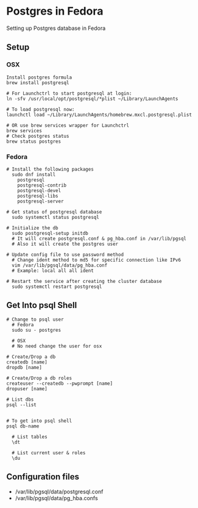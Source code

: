 # Postgres in Fedora
Setting up Postgres database in Fedora

## Setup
### OSX
```shell
Install postgres formula
brew install postgresql

# For Launchctrl to start postgresql at login:
ln -sfv /usr/local/opt/postgresql/*plist ~/Library/LaunchAgents

# To load postgresql now:
launchctl load ~/Library/LaunchAgents/homebrew.mxcl.postgresql.plist

# OR use brew services wrapper for Launchctrl
brew services
# Check postgres status
brew status postgres
```
### Fedora
```shell
# Install the following packages
  sudo dnf install
    postgresql
    postgresql-contrib
    postgresql-devel
    postgresql-libs
    postgresql-server

# Get status of postgresql database
  sudo systemctl status postgresql

# Initialize the db
  sudo postgresql-setup initdb
  # It will create postgresql.conf & pg_hba.conf in /var/lib/pgsql
  # Also it will create the postgres user

# Update config file to use password method
  # Change ident method to md5 for specific connection like IPv6
  vim /var/lib/pgsql/data/pg_hba.conf
  # Example: local all all ident

# Restart the service after creating the cluster database
  sudo systemctl restart postgresql
```

## Get Into psql Shell
```shell
# Change to psql user
  # Fedora
  sudo su - postgres

  # OSX
  # No need change the user for osx

# Create/Drop a db
createdb [name]
dropdb [name]

# Create/Drop a db roles
createuser --createdb --pwprompt [name]
dropuser [name]

# List dbs
psql --list


# To get into psql shell
psql db-name

  # List tables
  \dt

  # List current user & roles
  \du
```

## Configuration files
- /var/lib/pgsql/data/postgresql.conf
- /var/lib/pgsql/data/pg_hba.confs
